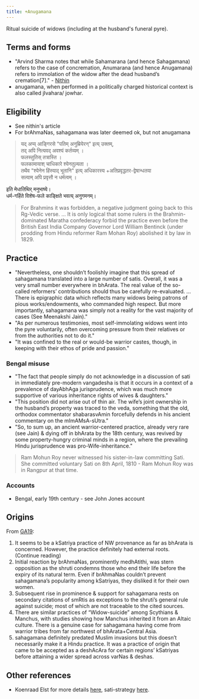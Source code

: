 ```yaml
---
title: +Anugamana
---
```


Ritual suicide of widows (including at the husband's funeral pyre).

## Terms and forms
- "Arvind Sharma notes that while Sahamarana (and hence Sahagamana) refers to the case of concremation, Anumarana (and hence Anugamana) refers to immolation of the widow after the dead husband’s cremation[7]." - [Nithin](http://indiafacts.org/sati-dharmic-perspective/#_ednref14)
- anugamana, when performed in a politically charged historical context is also called jIvahara/ jowhar.

## Eligibility
- See nithin's article
- For brAhmaNas, sahagamana was later deemed ok, but not anugamana

> यद् अप्य् आङ्गिरसे "पतिम् अनुम्रियेरन्" इत्य् उक्तम्,  
तद् अपि नित्यवद् अवश्यं कर्तव्यम् ।  
फलस्तुतिस् तत्रास्ति ।  
फलकामायाश् चाधिकारे श्येनतुल्यता ।  
तथैव "श्येनेन हिंस्याद् भूतानि" इत्य् अधिकारस्य +अतिप्रवृद्धतर-द्वेषान्धतया  
सत्याम् अपि प्रवृत्तौ न धर्मत्वम् ।

इति मेधातिथिर् मनुभाष्ये।  
धर्म-गर्हिते विशेष-फले काङ्क्षिते भवत्य् अनुगमनम्।



> For Brahmins it was forbidden, a negative judgment going back to this Rg-Vedic verse. ... It is only logical that some rulers in the Brahmin-dominated Maratha confederacy forbid the practice even before the British East India Company Governor Lord William Bentinck (under prodding from Hindu reformer Ram Mohan Roy) abolished it by law in 1829.



## Practice
- "Nevertheless, one shouldn’t foolishly imagine that this spread of sahagamana translated into a large number of satis. Overall, it was a very small number everywhere in bhArata. The real value of the so-called reformers’ contributions should thus be carefully re-evaluated. ... There is epigraphic data which reflects many widows being patrons of pious works/endowments, who commanded high respect. But more importantly, sahagamana was simply not a reality for the vast majority of cases (See Meenakshi Jain)."
- "As per numerous testimonies, most self-immolating widows went into the pyre voluntarily, often overcoming pressure from their relatives or from the authorities not to do it."
- "It was confined to the real or would-be warrior castes, though, in keeping with their ethos of pride and passion."

### Bengal misuse

- "The fact that people simply do not acknowledge in a discussion of sati in immediately pre-modern vangadesha is that it occurs in a context of a prevalence of dayAbhAga jurisprudence, which was much more supportive of various inheritance rights of wives & daughters."
- "This position did not arise out of thin air. The wife’s joint ownership in the husband’s property was traced to the veda, something that the old, orthodox commentator shabarasvAmin forcefully defends in his ancient commentary on the mImAMsA-sUtra."
- "So, to sum up, an ancient warrior-centered practice, already very rare (see Jain) & dying off in bhArata by the 18th century, was revived by some property-hungry criminal minds in a region, where the prevailing Hindu jurisprudence was pro-Wife-inheritance."

> Ram Mohun Roy never witnessed his sister-in-law committing Sati. She committed voluntary Sati on 8th April, 1810 - Ram Mohun Roy was in Rangpur at that time.

### Accounts
- Bengal, early 19th century - see John Jones account


## Origins
From [GA19](https://threadreaderapp.com/thread/1133361296047349760.html):

1. It seems to be a kSatriya practice of NW provenance as far as bhArata is concerned. However, the practice definitely had external roots. (Continue reading)
2. Initial reaction by brAhmaNas, prominently medhAtithi, was stern opposition as the shruti condemns those who end their life before the expiry of its natural term. Even if brAhmaNas couldn’t prevent sahagamana’s popularity among kSatriyas, they disliked it for their own women.
3. Subsequent rise in prominence & support for sahagamana rests on secondary citations of smRtis as exceptions to the shruti’s general rule against suicide; most of which are not traceable to the cited sources.
4. There are similar practices of “Widow-suicide” among Scythians & Manchus, with studies showing how Manchus inherited it from an Altaic culture. There is a genuine case for sahagamana having come from warrior tribes from far northwest of bhArata+Central Asia.
5. sahagamana definitely predated Muslim invasions but this doesn’t necessarily make it a Hindu practice. It was a practice of origin that came to be accepted as a deshAcAra for certain regions’ kSatriyas before attaining a wider spread across varNas & deshas.


## Other references
- Koenraad Elst for more details [here](http://www.hinduhumanrights.info/sati-and-hinduism/), sati-strategy [here](https://bharatabharati.wordpress.com/2016/03/24/the-sati-strategy-koenraad-elst/).
